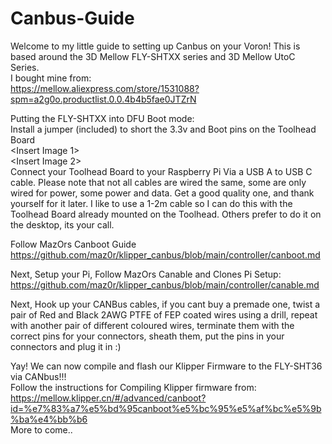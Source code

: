 # Canbus-Guide
Welcome to my little guide to setting up Canbus on your Voron!  This is based around the 3D Mellow FLY-SHTXX series and 3D Mellow UtoC Series.  
I bought mine from:  
https://mellow.aliexpress.com/store/1531088?spm=a2g0o.productlist.0.0.4b4b5fae0JTZrN  
  
Putting the FLY-SHTXX into DFU Boot mode:  
Install a jumper (included) to short the 3.3v and Boot pins on the Toolhead Board  
<Insert Image 1>  
<Insert Image 2>  
Connect your Toolhead Board to your Raspberry Pi Via a USB A to USB C cable.  Please note that not all cables are wired the same, some are only wired for power, some power and data.  Get a good quality one, and thank yourself for it later.  I like to use a 1-2m cable so I can do this with the Toolhead Board already mounted on the Toolhead.  Others prefer to do it on the desktop, its your call.  
  
Follow MazOrs Canboot Guide https://github.com/maz0r/klipper_canbus/blob/main/controller/canboot.md  
  
Next, Setup your Pi, Follow MazOrs Canable and Clones Pi Setup:  
https://github.com/maz0r/klipper_canbus/blob/main/controller/canable.md  

Next, Hook up your CANBus cables, if you cant buy a premade one, twist a pair of Red and Black 2AWG PTFE of FEP coated wires using a drill, repeat with another pair of different coloured wires, terminate them with the correct pins for your connectors, sheath them, put the pins in your connectors and plug it in :)  
  
Yay! We can now compile and flash our Klipper Firmware to the FLY-SHT36 via CANbus!!!  
Follow the instructions for Compiling Klipper firmware from:  
https://mellow.klipper.cn/#/advanced/canboot?id=%e7%83%a7%e5%bd%95canboot%e5%bc%95%e5%af%bc%e5%9b%ba%e4%bb%b6  
More to come..  
